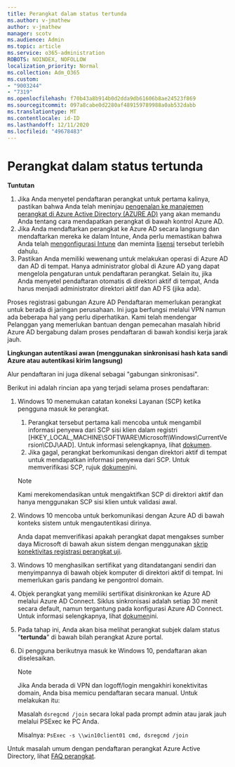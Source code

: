 ```yaml
---
title: Perangkat dalam status tertunda
ms.author: v-jmathew
author: v-jmathew
manager: scotv
ms.audience: Admin
ms.topic: article
ms.service: o365-administration
ROBOTS: NOINDEX, NOFOLLOW
localization_priority: Normal
ms.collection: Adm_O365
ms.custom:
- "9003244"
- "7319"
ms.openlocfilehash: f70b43a8b914b0d2dda9db61606b8ae24523f869
ms.sourcegitcommit: 097a8cabe0d2280af489159789988a0ab532dabb
ms.translationtype: MT
ms.contentlocale: id-ID
ms.lasthandoff: 12/11/2020
ms.locfileid: "49678483"
---
```

# <a name="device-in-pending-state"></a>Perangkat dalam status tertunda

**Tuntutan**

1. Jika Anda menyetel pendaftaran perangkat untuk pertama kalinya, pastikan bahwa Anda telah meninjau [pengenalan ke manajemen perangkat di Azure Active Directory (AZURE AD)](https://docs.microsoft.com/azure/active-directory/devices/overview?WT.mc_id=Portal-Microsoft_Azure_Support) yang akan memandu Anda tentang cara mendapatkan perangkat di bawah kontrol Azure AD.
2. Jika Anda mendaftarkan perangkat ke Azure AD secara langsung dan mendaftarkan mereka ke dalam Intune, Anda perlu memastikan bahwa Anda telah [mengonfigurasi Intune](https://docs.microsoft.com/mem/intune/enrollment/device-enrollment?WT.mc_id=Portal-Microsoft_Azure_Support) dan meminta [lisensi](https://docs.microsoft.com/mem/intune/fundamentals/licenses-assign?WT.mc_id=Portal-Microsoft_Azure_Support) tersebut terlebih dahulu.
3. Pastikan Anda memiliki wewenang untuk melakukan operasi di Azure AD dan AD di tempat. Hanya administrator global di Azure AD yang dapat mengelola pengaturan untuk pendaftaran perangkat. Selain itu, jika Anda menyetel pendaftaran otomatis di direktori aktif di tempat, Anda harus menjadi administrator direktori aktif dan AD FS (jika ada).

Proses registrasi gabungan Azure AD Pendaftaran memerlukan perangkat untuk berada di jaringan perusahaan. Ini juga berfungsi melalui VPN namun ada beberapa hal yang perlu diperhatikan. Kami telah mendengar Pelanggan yang memerlukan bantuan dengan pemecahan masalah hibrid Azure AD bergabung dalam proses pendaftaran di bawah kondisi kerja jarak jauh.

**Lingkungan autentikasi awan (menggunakan sinkronisasi hash kata sandi Azure atau autentikasi kirim langsung)**

Alur pendaftaran ini juga dikenal sebagai "gabungan sinkronisasi".

Berikut ini adalah rincian apa yang terjadi selama proses pendaftaran:

1. Windows 10 menemukan catatan koneksi Layanan (SCP) ketika pengguna masuk ke perangkat.

    1. Perangkat tersebut pertama kali mencoba untuk mengambil informasi penyewa dari SCP sisi klien dalam registri [HKEY_LOCAL_MACHINE\SOFTWARE\Microsoft\Windows\CurrentVersion\CDJ\AAD]. Untuk informasi selengkapnya, lihat [dokumen](https://docs.microsoft.com/azure/active-directory/devices/hybrid-azuread-join-control).
    1. Jika gagal, perangkat berkomunikasi dengan direktori aktif di tempat untuk mendapatkan informasi penyewa dari SCP. Untuk memverifikasi SCP, rujuk [dokumen](https://docs.microsoft.com/azure/active-directory/devices/hybrid-azuread-join-manual#configure-a-service-connection-point)ini.

    > [!NOTE]
    > Kami merekomendasikan untuk mengaktifkan SCP di direktori aktif dan hanya menggunakan SCP sisi klien untuk validasi awal.

2. Windows 10 mencoba untuk berkomunikasi dengan Azure AD di bawah konteks sistem untuk mengautentikasi dirinya.

    Anda dapat memverifikasi apakah perangkat dapat mengakses sumber daya Microsoft di bawah akun sistem dengan menggunakan [skrip konektivitas registrasi perangkat uji](https://gallery.technet.microsoft.com/Test-Device-Registration-3dc944c0).

3. Windows 10 menghasilkan sertifikat yang ditandatangani sendiri dan menyimpannya di bawah objek komputer di direktori aktif di tempat. Ini memerlukan garis pandang ke pengontrol domain.

4. Objek perangkat yang memiliki sertifikat disinkronkan ke Azure AD melalui Azure AD Connect. Siklus sinkronisasi adalah setiap 30 menit secara default, namun tergantung pada konfigurasi Azure AD Connect. Untuk informasi selengkapnya, lihat [dokumen](https://docs.microsoft.com/azure/active-directory/hybrid/how-to-connect-sync-configure-filtering#organizational-unitbased-filtering)ini.

5. Pada tahap ini, Anda akan bisa melihat perangkat subjek dalam status "**tertunda**" di bawah bilah perangkat Azure portal.

6. Di pengguna berikutnya masuk ke Windows 10, pendaftaran akan diselesaikan.

    > [!NOTE]
    > Jika Anda berada di VPN dan logoff/login mengakhiri konektivitas domain, Anda bisa memicu pendaftaran secara manual. Untuk melakukan itu:
    >
    > Masalah `dsregcmd /join` secara lokal pada prompt admin atau jarak jauh melalui PSExec ke PC Anda.
    >
    > Misalnya: `PsExec -s \\win10client01 cmd, dsregcmd /join`

Untuk masalah umum dengan pendaftaran perangkat Azure Active Directory, lihat [FAQ perangkat](https://docs.microsoft.com/azure/active-directory/devices/faq).
